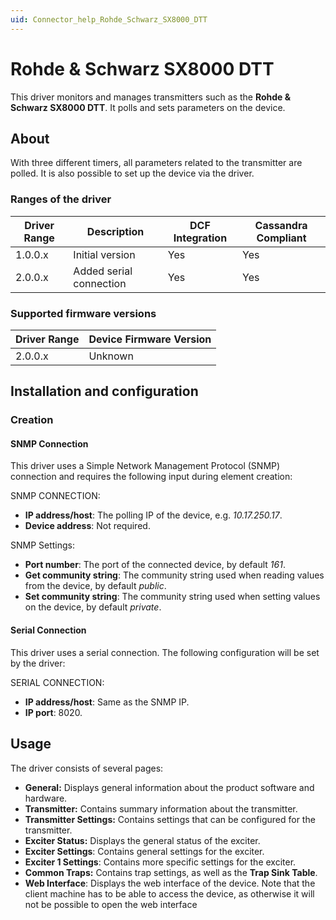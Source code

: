 ```yaml
---
uid: Connector_help_Rohde_Schwarz_SX8000_DTT
---
```


# Rohde & Schwarz SX8000 DTT

This driver monitors and manages transmitters such as the **Rohde & Schwarz SX8000 DTT**. It polls and sets parameters on the device.

## About

With three different timers, all parameters related to the transmitter are polled. It is also possible to set up the device via the driver.

### Ranges of the driver

| **Driver Range** | **Description**         | **DCF Integration** | **Cassandra Compliant** |
|------------------|-------------------------|---------------------|-------------------------|
| 1.0.0.x          | Initial version         | Yes                 | Yes                     |
| 2.0.0.x          | Added serial connection | Yes                 | Yes                     |

### Supported firmware versions

| **Driver Range** | **Device Firmware Version** |
|------------------|-----------------------------|
| 2.0.0.x          | Unknown                     |

## Installation and configuration

### Creation

#### SNMP Connection

This driver uses a Simple Network Management Protocol (SNMP) connection and requires the following input during element creation:

SNMP CONNECTION:

- **IP address/host**: The polling IP of the device, e.g. *10.17.250.17*.
- **Device address**: Not required.

SNMP Settings:

- **Port number**: The port of the connected device, by default *161*.
- **Get community string**: The community string used when reading values from the device, by default *public*.
- **Set community string**: The community string used when setting values on the device, by default *private*.

#### Serial Connection

This driver uses a serial connection. The following configuration will be set by the driver:

SERIAL CONNECTION:

- **IP address/host**: Same as the SNMP IP.
- **IP port**: 8020.

## Usage

The driver consists of several pages:

- **General:** Displays general information about the product software and hardware.
- **Transmitter:** Contains summary information about the transmitter.
- **Transmitter Settings:** Contains settings that can be configured for the transmitter.
- **Exciter Status:** Displays the general status of the exciter.
- **Exciter Settings**: Contains general settings for the exciter.
- **Exciter 1 Settings**: Contains more specific settings for the exciter.
- **Common Traps:** Contains trap settings, as well as the **Trap Sink Table**.
- **Web Interface**: Displays the web interface of the device. Note that the client machine has to be able to access the device, as otherwise it will not be possible to open the web interface
